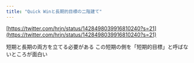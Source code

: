 ```yaml
---
title: "Quick Winと長期的目標の二階建て"
---
```


[https://twitter.com/hrjn/status/1428498039916810240?s=21](https://twitter.com/hrjn/status/1428498039916810240?s=21)

短期と長期の両方を立てる必要がある
この短期の側を「短期的目標」と呼ばないところが面白い

